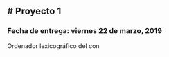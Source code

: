 # Proyecto 1
------------------------------

### Fecha de entrega: viernes 22 de marzo, 2019

Ordenador lexicográfico del con